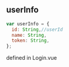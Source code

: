 ## userInfo

```js
var userInfo = {
  id: String,//userId
  name: String,
  token: String,
};
```

defined in Login.vue

